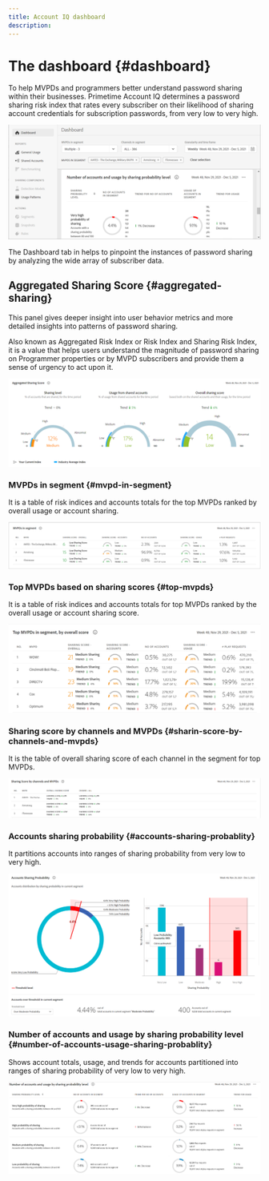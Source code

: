 ```yaml
---
title: Account IQ dashboard
description: 
---
```


# The dashboard {#dashboard}

To help MVPDs and programmers better understand password sharing within their businesses. Primetime Account IQ determines a password sharing risk index that rates every subscriber on their likelihood of sharing account credentials for subscription passwords, from very low to very high.

![](assets/Dashboard.png)

The Dashboard tab in helps to pinpoint the instances of password sharing by analyzing the wide array of subscriber data.



## Aggregated Sharing Score {#aggregated-sharing}

This panel gives deeper insight into user behavior metrics and more detailed insights into patterns of password sharing.

Also known as Aggregated Risk Index or Risk Index and Sharing Risk Index, it is a value that helps users understand the magnitude of password sharing on Programmer properties or by MVPD subscribers and provide them a sense of urgency to act upon it.

![](assets/aggregate-sharing-score.png)

### MVPDs in segment {#mvpd-in-segment}

It is a table of risk indices and accounts totals for the top MVPDs ranked by overall usage or account sharing.

![](assets/MVPDs-in-segment.png)

### Top MVPDs based on sharing scores {#top-mvpds}

It is a table of risk indices and accounts totals for top MVPDs ranked by the overall usage or account sharing score.

![](assets/top-mvpds.png)

### Sharing score by channels and MVPDs {#sharin-score-by-channels-and-mvpds}

It is the table of overall sharing score of each channel in the segment for top MVPDs.

![](assets/sharing-scores-by-channels-mvpds.png)

### Accounts sharing probability {#accounts-sharing-probablity}

It partitions accounts into ranges of sharing probability from very low to very high.

![](assets/accounts-sharing-probability.png)

### Number of accounts and usage by sharing probability level {#number-of-accounts-usage-sharing-probablity}

Shows account totals, usage, and trends for accounts partitioned into ranges of sharing probability of very low to very high.

![](assets/number-of-accounts-usage.png)